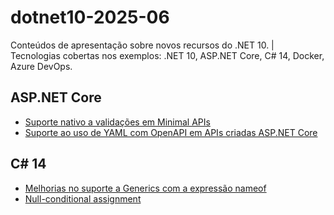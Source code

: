 # dotnet10-2025-06
Conteúdos de apresentação sobre novos recursos do .NET 10. | Tecnologias cobertas nos exemplos: .NET 10, ASP.NET Core, C# 14, Docker, Azure DevOps.

## ASP.NET Core
- [Suporte nativo a validações em Minimal APIs](https://github.com/renatogroffe/dotnet10-aspnetcore-minimalapis-validation-scalar_cadastropessoas)
- [Suporte ao uso de YAML com OpenAPI em APIs criadas ASP.NET Core](https://github.com/renatogroffe/ASPNETCore10-OpenApiYAML_Saudacao)

## C# 14
- [Melhorias no suporte a Generics com a expressão nameof](https://github.com/renatogroffe/dotnet10-csharp14-nameof-generics)
- [Null-conditional assignment](https://github.com/renatogroffe/DotNet10-ConsoleApp-NullConditionalAssignment)

